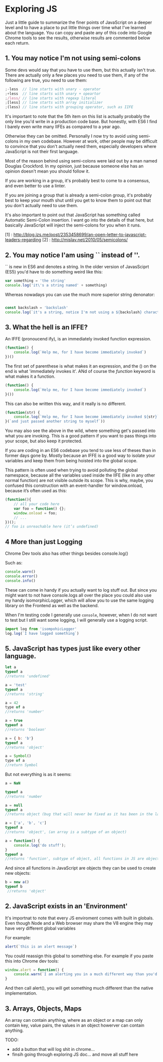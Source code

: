 # Exploring JS

Just a little guide to summarize the finer points of JavaScript on a deeper level and to have a place to put little things over time what I've learned about the language. You can copy and paste any of this code into Google Chrome tools to see the results, otherwise results are commented below each return.

## 1. You may notice I'm not using semi-colons

Some devs would say that you have to use them, but this actually isn't true. There are actually only a few places you need to use them, if any of the following are true, you need to use them:

```javascript
;-less	// line starts with unary - operator
;+less	// line starts with unary + opeartor
;/less/	// line starts with regexp literal
;[less]	// line starts with array initializer
;(less)	// line starts with grouping operator, such as IIFE
```

It's important to note that the 5th item on this list is actually probably the only line you'd write in a production code base. But honestly, with ES6 I find I barely even write many IIFEs as compared to a year ago.

Otherwise they can be omitted. Personally I now try to avoid using semi-colons in my own codebase. However at work, other people may be difficult to convince that you don't actually need them, especially developers where JavaScript is not their first language.

Most of the reason behind using semi-colons were laid out by a man named Douglas Crockford. In my opinion, just because someone else has an opinion doesn't mean you should follow it.

If you are working in a group, it's probably best to come to a consensus, and even better to use a linter.

If you are joining a group that is already a semi-colon group, it's probably best to keep your mouth shut until you get to know them to point out that you don't actually need to use them.

It's also important to point out that JavaScript has something called Automatic Semi-Colon insertion. I want go into the details of that here, but basically JavaScript will inject the semi-colons for you when it runs.

[1] : http://blog.izs.me/post/2353458699/an-open-letter-to-javascript-leaders-regarding
[2] : http://mislav.net/2010/05/semicolons/


## 2. You may notice I'am using `` instead of ''.

`` is new in ES6 and denotes a string. In the older version of JavasSciprt (ES5) you'd have to do something weird like this:
```javascript
var something = 'the string'
console.log('it\'s a string named' + something)
```

Whereas nowadays you can use the much more superior string denonator:

```javascript

const backslash = 'backslash'
console.log(`it's a string, notice I'm not using a ${backslash} character`)
```

## 3. What the hell is an IFFE?

An IFFE (pronoucend ify), is an immediately invoked function expression.

```javascript
(function() {
    console.log(`Help me, for I have become immediately invoked`)
})()
```

The first set of parenthese is what makes it an expression, and the () on the end is what 'immediately invokes it'. ANd of course the *function* keyword is what makes it a function.

```javascript
(function() {
    console.log(`Help me, for I have become immediately invoked`)
}())
```

This can also be written this way, and it really is no different.

```javascript
(function(str) {
    console.log(`Help me, for I have become immediately invoked ${str}`)
}(`and just passed another string to myself`))
```

You may also see the above in the wild, where something get's passed into what you are invoking. This is a good pattern if you want to pass things into your scope, but also keep it protected.

If you are coding in an ES6 codebase you tend to use less of theses than in former days gone by. Mostly because an IFFE is a good way to isolate your variables and keep them from being hoisted into the global scope.

This pattern is often used when trying to avoid polluting the global namespace, because all the variables used inside the IIFE (like in any other normal function) are not visible outside its scope.
This is why, maybe, you confused this construction with an event-handler for window.onload, because it’s often used as this:

```javascript
(function(){
    // all your code here
    var foo = function() {};
    window.onload = foo;
    // ...
})();
// foo is unreachable here (it’s undefined)
```






## 4 More than just Logging

Chrome Dev tools also has other things besides console.log()

Such as:

```javascript
console.warn()
console.error()
console.info()
```

These can come in handy if you actually want to log stuff out. But since you might want to not have console.logs all over the place you could also use my handy isomorphicLogger, which will allow you to use the same logging library on the Frontend as well as the backend.

When I'm testing code I generally use `console`, however, when I do not want to test but I still want some logging, I will generally use a logging script.

```javascript
import log from 'isompohicLogger'
log.log(`I have logged something`)
```




## 5. JavaScript has types just like every other language.

```javascript
let a
typeof a
//returns 'undefined'

a = 'test'
typeof a
//returns 'string'

a = 42
type of a
//returns 'number'

a = true
typeof a
//returns 'boolean'

a = { b: 'b'}
typeof a
//returns 'object'

a = Symbol()
type of a
//return Symbol
```
 But not everything is as it seems:
```javascript
a = NaN

typeof a
//returns 'number

a = null
typeof a
//returns object (bug that will never be fixed as it has been in the language since the beginning)

a = ['a', 'b', 'c']
typeof a
//returns 'object', (an array is a subtype of an object)

a = function() {
    console.log('do stuff');
}
typeof a
//returns 'function', subtype of object, all functions in JS are objects
```

And since all functions in JavaScript are objects they can be used to create new objects:

```javascript
b = new a()
typeof b
 //returns 'object'
```

## 2. JavaScript exists in an 'Environment'
It's importnat to note that every JS enviroment comes with built in globals. Even though Node and a Web browser may share the V8 engine they may have very different global variables

For example:

```javascript
alert(`this is an alert message`)
```

You could reassign this global to something else. For example if you paste this into Chrome dev tools:

```javascript
window.alert = function() {
    console.warn(`I am alerting you in a much different way than you'd expect`)
}
```

And then call alert(), you will get something much different than the native implementation.



## 3. Arrays, Objects, Maps

An array can contain anything, where as an object or a map can only contain key, value pairs, the values in an object howerver can contain anything.


TODO:
- add a button that will log shit in chrome...
- finsih going through exploring JS doc... and move all stuff here

